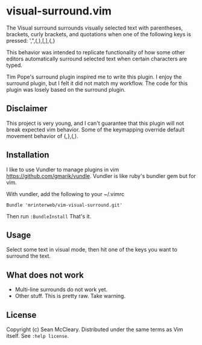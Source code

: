 visual-surround.vim
============

The Visual surround surrounds visually selected text with parentheses, 
brackets, curly brackets, and quotations when one of the following keys is pressed:
',",(,),[,],{,}

This behavior was intended to replicate functionality of how some other editors
automatically surround selected text when certain characters are typed.

Tim Pope's surround plugin inspired me to write this plugin. I enjoy the surround
plugin, but I felt it did not match my workflow. The code for this plugin was 
losely based on the surround plugin.

Disclaimer
----------

This project is very young, and I can't guarantee that this plugin will not break
expected vim behavior. Some of the keymapping override default movement behavior of {,},(,).

Installation
------------

I like to use Vundler to manage plugins in vim https://github.com/gmarik/vundle.
Vundler is like ruby's bundler gem but for vim.

With vundler, add the following to your ~/.vimrc

    Bundle 'mrinterweb/vim-visual-surround.git'

Then run `:BundleInstall`
That's it.

Usage
------

Select some text in visual mode, then hit one of the keys you want to surround the text.

What does not work
------------------

* Multi-line surrounds do not work yet.
* Other stuff. This is pretty raw. Take warning.

License
-------

Copyright (c) Sean McCleary.  Distributed under the same terms as Vim itself.
See `:help license`.
